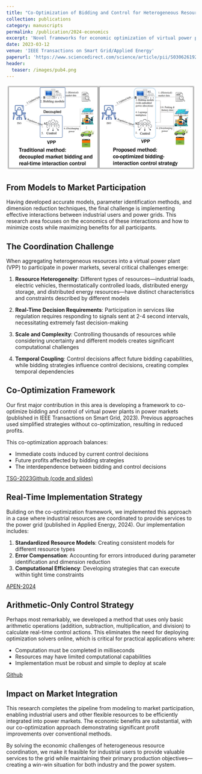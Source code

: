 ```yaml
---
title: "Co-Optimization of Bidding and Control for Heterogeneous Resources in Power Markets"
collection: publications
category: manuscripts
permalink: /publication/2024-economics
excerpt: 'Novel frameworks for economic optimization of virtual power plants with heterogeneous resources including industrial loads'
date: 2023-03-12
venue: 'IEEE Transactions on Smart Grid/Applied Energy'
paperurl: 'https://www.sciencedirect.com/science/article/pii/S0306261924002599'
header:
  teaser: /images/pub4.png
---
```


![Economic Optimization](/images/pub4.png)

## From Models to Market Participation

Having developed accurate models, parameter identification methods, and dimension reduction techniques, the final challenge is implementing effective interactions between industrial users and power grids. This research area focuses on the economics of these interactions and how to minimize costs while maximizing benefits for all participants.

## The Coordination Challenge

When aggregating heterogeneous resources into a virtual power plant (VPP) to participate in power markets, several critical challenges emerge:

1. **Resource Heterogeneity**: Different types of resources—industrial loads, electric vehicles, thermostatically controlled loads, distributed energy storage, and distributed energy resources—have distinct characteristics and constraints described by different models

2. **Real-Time Decision Requirements**: Participation in services like regulation requires responding to signals sent at 2-4 second intervals, necessitating extremely fast decision-making

3. **Scale and Complexity**: Controlling thousands of resources while considering uncertainty and different models creates significant computational challenges

4. **Temporal Coupling**: Control decisions affect future bidding capabilities, while bidding strategies influence control decisions, creating complex temporal dependencies

## Co-Optimization Framework

Our first major contribution in this area is developing a framework to co-optimize bidding and control of virtual power plants in power markets (published in IEEE Transactions on Smart Grid, 2023). Previous approaches used simplified strategies without co-optimization, resulting in reduced profits.

This co-optimization approach balances:
- Immediate costs induced by current control decisions
- Future profits affected by bidding strategies
- The interdependence between bidding and control decisions

[TSG-2023](https://ieeexplore.ieee.org/document/10689111)[Github (code and slides)](https://github.com/Rick10119/Co-Optimizing-Bidding-and-Power-Allocation-of-an-EV-Aggregator)

## Real-Time Implementation Strategy

Building on the co-optimization framework, we implemented this approach in a case where industrial resources are coordinated to provide services to the power grid (published in Applied Energy, 2024). Our implementation includes:

1. **Standardized Resource Models**: Creating consistent models for different resource types
2. **Error Compensation**: Accounting for errors introduced during parameter identification and dimension reduction
3. **Computational Efficiency**: Developing strategies that can execute within tight time constraints

[APEN-2024](https://www.sciencedirect.com/science/article/pii/S0306261924002599)

## Arithmetic-Only Control Strategy

Perhaps most remarkably, we developed a method that uses only basic arithmetic operations (addition, subtraction, multiplication, and division) to calculate real-time control actions. This eliminates the need for deploying optimization solvers online, which is critical for practical applications where:

- Computation must be completed in milliseconds
- Resources may have limited computational capabilities
- Implementation must be robust and simple to deploy at scale

[Github](https://github.com/Rick10119/Real-time-operation-strategy-of-virtual-power-plants)

## Impact on Market Integration

This research completes the pipeline from modeling to market participation, enabling industrial users and other flexible resources to be efficiently integrated into power markets. The economic benefits are substantial, with our co-optimization approach demonstrating significant profit improvements over conventional methods.

By solving the economic challenges of heterogeneous resource coordination, we make it feasible for industrial users to provide valuable services to the grid while maintaining their primary production objectives—creating a win-win situation for both industry and the power system. 